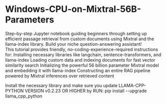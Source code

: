 # Windows-CPU-on-Mixtral-56B-Parameters
Step-by-step Jupyter notebook guiding beginners through setting up efficient passage retrieval from custom documents using Mixtral and the llama-index library. Build your niche question-answering assistant!  
This tutorial provides friendly, no-coding-experience-required instructions for:
Installing necessary libraries like langchain, sentence-transformers, and llama-index
Loading custom data and indexing documents for fast vector similarity search
Initializing the powerful 56 billion parameter Mixtral model and embedding it with llama-index
Constructing an entire RAG pipeline powered by Mixtral inferences over retrieved content

Install the necessary library and make sure you update LLAMA-CPP-PYTHON VERSION v0.2.23 OR HIGHER by RUN: pip install --upgrade llama_cpp_python
